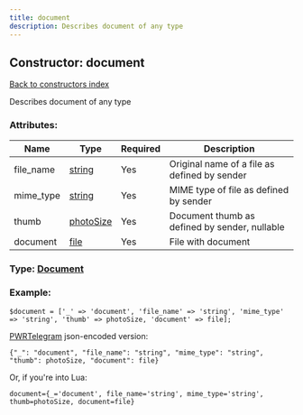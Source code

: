 ```yaml
---
title: document
description: Describes document of any type
---
```

## Constructor: document  
[Back to constructors index](index.md)



Describes document of any type

### Attributes:

| Name     |    Type       | Required | Description |
|----------|---------------|----------|-------------|
|file\_name|[string](../types/string.md) | Yes|Original name of a file as defined by sender|
|mime\_type|[string](../types/string.md) | Yes|MIME type of file as defined by sender|
|thumb|[photoSize](../types/photoSize.md) | Yes|Document thumb as defined by sender, nullable|
|document|[file](../types/file.md) | Yes|File with document|



### Type: [Document](../types/Document.md)


### Example:

```
$document = ['_' => 'document', 'file_name' => 'string', 'mime_type' => 'string', 'thumb' => photoSize, 'document' => file];
```  

[PWRTelegram](https://pwrtelegram.xyz) json-encoded version:

```
{"_": "document", "file_name": "string", "mime_type": "string", "thumb": photoSize, "document": file}
```


Or, if you're into Lua:  


```
document={_='document', file_name='string', mime_type='string', thumb=photoSize, document=file}

```


